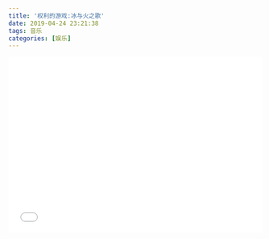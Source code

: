 ```yaml
---
title: '权利的游戏:冰与火之歌'
date: 2019-04-24 23:21:38
tags: 音乐
categories: [娱乐]
---
```

<iframe width="100%" height="350" src="//player.bilibili.com/player.html?aid=50161560&cid=87808970&page=1" scrolling="no" border="0" frameborder="no" framespacing="0" allowfullscreen="true"> </iframe>
<!--more-->